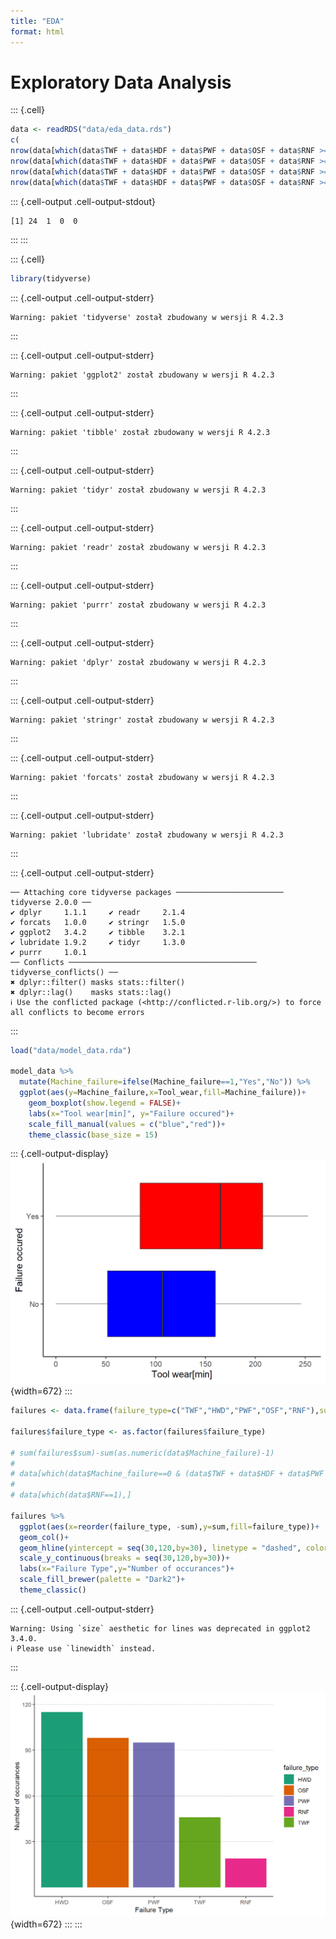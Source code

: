 ```yaml
---
title: "EDA"
format: html
---
```



# Exploratory Data Analysis 


::: {.cell}

```{.r .cell-code}
data <- readRDS("data/eda_data.rds")
c(
nrow(data[which(data$TWF + data$HDF + data$PWF + data$OSF + data$RNF >= 2),]),
nrow(data[which(data$TWF + data$HDF + data$PWF + data$OSF + data$RNF >= 3),]),
nrow(data[which(data$TWF + data$HDF + data$PWF + data$OSF + data$RNF >= 4),]),
nrow(data[which(data$TWF + data$HDF + data$PWF + data$OSF + data$RNF >= 5),]))
```

::: {.cell-output .cell-output-stdout}
```
[1] 24  1  0  0
```
:::
:::

::: {.cell}

```{.r .cell-code}
library(tidyverse)
```

::: {.cell-output .cell-output-stderr}
```
Warning: pakiet 'tidyverse' został zbudowany w wersji R 4.2.3
```
:::

::: {.cell-output .cell-output-stderr}
```
Warning: pakiet 'ggplot2' został zbudowany w wersji R 4.2.3
```
:::

::: {.cell-output .cell-output-stderr}
```
Warning: pakiet 'tibble' został zbudowany w wersji R 4.2.3
```
:::

::: {.cell-output .cell-output-stderr}
```
Warning: pakiet 'tidyr' został zbudowany w wersji R 4.2.3
```
:::

::: {.cell-output .cell-output-stderr}
```
Warning: pakiet 'readr' został zbudowany w wersji R 4.2.3
```
:::

::: {.cell-output .cell-output-stderr}
```
Warning: pakiet 'purrr' został zbudowany w wersji R 4.2.3
```
:::

::: {.cell-output .cell-output-stderr}
```
Warning: pakiet 'dplyr' został zbudowany w wersji R 4.2.3
```
:::

::: {.cell-output .cell-output-stderr}
```
Warning: pakiet 'stringr' został zbudowany w wersji R 4.2.3
```
:::

::: {.cell-output .cell-output-stderr}
```
Warning: pakiet 'forcats' został zbudowany w wersji R 4.2.3
```
:::

::: {.cell-output .cell-output-stderr}
```
Warning: pakiet 'lubridate' został zbudowany w wersji R 4.2.3
```
:::

::: {.cell-output .cell-output-stderr}
```
── Attaching core tidyverse packages ──────────────────────── tidyverse 2.0.0 ──
✔ dplyr     1.1.1     ✔ readr     2.1.4
✔ forcats   1.0.0     ✔ stringr   1.5.0
✔ ggplot2   3.4.2     ✔ tibble    3.2.1
✔ lubridate 1.9.2     ✔ tidyr     1.3.0
✔ purrr     1.0.1     
── Conflicts ────────────────────────────────────────── tidyverse_conflicts() ──
✖ dplyr::filter() masks stats::filter()
✖ dplyr::lag()    masks stats::lag()
ℹ Use the conflicted package (<http://conflicted.r-lib.org/>) to force all conflicts to become errors
```
:::

```{.r .cell-code}
load("data/model_data.rda")

model_data %>%
  mutate(Machine_failure=ifelse(Machine_failure==1,"Yes","No")) %>%
  ggplot(aes(y=Machine_failure,x=Tool_wear,fill=Machine_failure))+
    geom_boxplot(show.legend = FALSE)+
    labs(x="Tool wear[min]", y="Failure occured")+
    scale_fill_manual(values = c("blue","red"))+
    theme_classic(base_size = 15)
```

::: {.cell-output-display}
![](EDA_files/figure-html/unnamed-chunk-2-1.png){width=672}
:::

```{.r .cell-code}
failures <- data.frame(failure_type=c("TWF","HWD","PWF","OSF","RNF"),sum=c(sum(data$TWF),sum(data$HDF),sum(data$PWF),sum(data$OSF),sum(data$RNF)))

failures$failure_type <- as.factor(failures$failure_type)

# sum(failures$sum)-sum(as.numeric(data$Machine_failure)-1)
# 
# data[which(data$Machine_failure==0 & (data$TWF + data$HDF + data$PWF + data$OSF + data$RNF != 0)),]
# 
# data[which(data$RNF==1),]

failures %>%
  ggplot(aes(x=reorder(failure_type, -sum),y=sum,fill=failure_type))+
  geom_col()+
  geom_hline(yintercept = seq(30,120,by=30), linetype = "dashed", color = "black", alpha = 0.4, size=0.3)+
  scale_y_continuous(breaks = seq(30,120,by=30))+
  labs(x="Failure Type",y="Number of occurances")+
  scale_fill_brewer(palette = "Dark2")+
  theme_classic()
```

::: {.cell-output .cell-output-stderr}
```
Warning: Using `size` aesthetic for lines was deprecated in ggplot2 3.4.0.
ℹ Please use `linewidth` instead.
```
:::

::: {.cell-output-display}
![](EDA_files/figure-html/unnamed-chunk-2-2.png){width=672}
:::
:::

